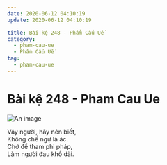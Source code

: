 ```yaml
---
date: 2020-06-12 04:10:19
update: 2020-06-12 04:10:19

title: Bài kệ 248 - Phẩm Cấu Uế
category:
  - pham-cau-ue
  - Phẩm Cấu Uế
tag:
  - pham-cau-ue
---
```


# Bài kệ 248 - Pham Cau Ue

![An image](/img/pham-cau-ue/pham-cau-ue-248.jpg)

Vậy người, hãy nên biết,<br>Không chế ngự là ác.<br>Chớ để tham phi pháp,<br>Làm người đau khổ dài.<br>
